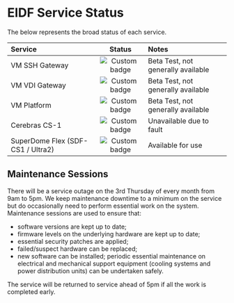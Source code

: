 # EIDF Service Status

The below represents the broad status of each service.

| Service | Status | Notes |
|:--------|:------:|:------|
| VM SSH Gateway  | ![Custom badge](https://img.shields.io/endpoint?style=plastic&url=https://epcced.github.io/eidf-status/Data/sshgateway.json) | Beta Test, not generally available |
| VM VDI Gateway | ![Custom badge](https://img.shields.io/endpoint?style=plastic&url=https://epcced.github.io/eidf-status/Data/vdigateway.json) | Beta Test, not generally available |
| VM Platform | ![Custom badge](https://img.shields.io/endpoint?style=plastic&url=https://epcced.github.io/eidf-status/Data/virtualmachines.json) | Beta Test, not generally available |
| Cerebras CS-1 | ![Custom badge](https://img.shields.io/endpoint?style=plastic&url=https://epcced.github.io/eidf-status/Data/cerebras.json) | Unavailable due to fault |
| SuperDome Flex (SDF-CS1 / Ultra2) | ![Custom badge](https://img.shields.io/endpoint?style=plastic&url=https://epcced.github.io/eidf-status/Data/superdome.json) | Available for use |

## Maintenance Sessions

There will be a service outage on the 3rd Thursday of every month from 9am to 5pm. We keep maintenance downtime to a minimum on the service but do occasionally need to perform essential work on the system. Maintenance sessions are used to ensure that:

* software versions are kept up to date;
* firmware levels on the underlying hardware are kept up to date;
* essential security patches are applied;
* failed/suspect hardware can be replaced;
* new software can be installed; periodic essential maintenance on electrical and mechanical support equipment (cooling systems and power distribution units) can be undertaken safely.

The service will be returned to service ahead of 5pm if all the work is completed early.
